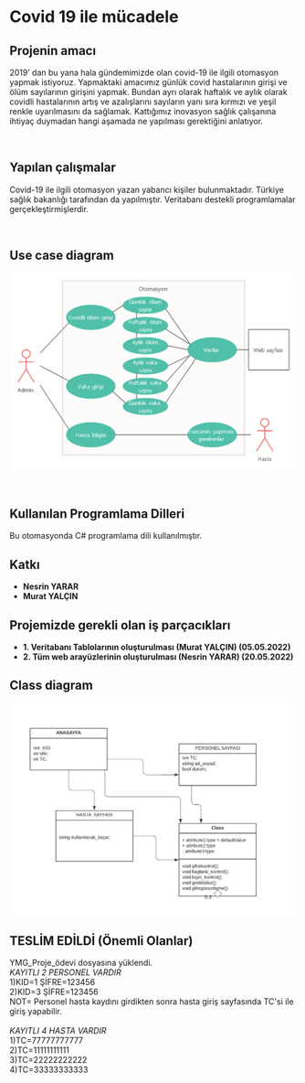 # Covid 19 ile mücadele

## Projenin amacı
   2019’ dan bu yana hala gündemimizde olan covid-19 ile ilgili otomasyon yapmak istiyoruz. Yapmaktaki amacımız günlük covid 
   hastalarının girişi ve ölüm sayılarının girişini yapmak. Bundan ayrı olarak haftalık ve aylık olarak covidli hastalarının 
   artış ve azalışlarını sayıların yanı sıra kırmızı ve yeşil renkle uyarılmasını da sağlamak. Kattığımız inovasyon sağlık 
   çalışanına ihtiyaç duymadan hangi aşamada ne yapılması gerektiğini anlatıyor.
   
   </br>
   
## Yapılan çalışmalar
   Covid-19 ile ilgili otomasyon yazan yabancı kişiler bulunmaktadır. Türkiye sağlık bakanlığı tarafından da yapılmıştır.
   Veritabanı destekli programlamalar gerçekleştirmişlerdir. 
   
   </br>
   
## Use case diagram

![use case diagram](https://github.com/Iskenderun-Technical-University/proje-onerisi-covid-19-ile-mucadele/blob/main/images/Untitled%20Workspace.png) 
 
 </br>

## Kullanılan Programlama Dilleri

Bu otomasyonda C# programlama dili kullanılmıştır.
 </br>
 
 ## Katkı
 - **Nesrin YARAR**  </br>
 - **Murat YALÇIN**

## Projemizde gerekli olan iş parçacıkları
- **1. Veritabanı Tablolarının oluşturulması (Murat YALÇIN)  (05.05.2022)** </br>
- **2. Tüm web arayüzlerinin oluşturulması (Nesrin YARAR)  (20.05.2022)** 

## Class diagram

![use case diagram](https://github.com/Iskenderun-Technical-University/proje-onerisi-covid-19-ile-mucadele/blob/main/images/InkedUML%20class_LI.jpg)

## TESLİM EDİLDİ (Önemli Olanlar)
YMG_Proje_ödevi dosyasına yüklendi.<br>
*KAYITLI 2 PERSONEL VARDIR*<br>
1)KID=1 ŞİFRE=123456<br>
2)KID=3 ŞİFRE=123456 <br>
NOT= Personel hasta kaydını girdikten sonra hasta giriş sayfasında TC'si ile giriş yapabilir.<br><br>
*KAYITLI 4 HASTA VARDIR*<br>
1)TC=77777777777<br>
2)TC=11111111111<br>
3)TC=22222222222<br>
4)TC=33333333333
